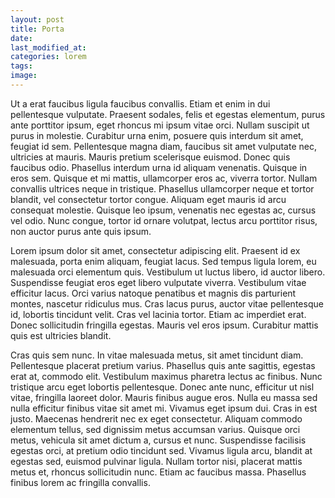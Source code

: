 ```yaml
---
layout: post
title: Porta
date:
last_modified_at:
categories: lorem
tags:
image:
---
```


Ut a erat faucibus ligula faucibus convallis. Etiam et enim in dui pellentesque vulputate. Praesent sodales, felis et egestas elementum, purus ante porttitor ipsum, eget rhoncus mi ipsum vitae orci. Nullam suscipit ut purus in molestie. Curabitur urna enim, posuere quis interdum sit amet, feugiat id sem. Pellentesque magna diam, faucibus sit amet vulputate nec, ultricies at mauris. Mauris pretium scelerisque euismod. Donec quis faucibus odio. Phasellus interdum urna id aliquam venenatis. Quisque in eros sem. Quisque et mi mattis, ullamcorper eros ac, viverra tortor. Nullam convallis ultrices neque in tristique. Phasellus ullamcorper neque et tortor blandit, vel consectetur tortor congue. Aliquam eget mauris id arcu consequat molestie. Quisque leo ipsum, venenatis nec egestas ac, cursus vel odio. Nunc congue, tortor id ornare volutpat, lectus arcu porttitor risus, non auctor purus ante quis ipsum.
<!--more-->

Lorem ipsum dolor sit amet, consectetur adipiscing elit. Praesent id ex malesuada, porta enim aliquam, feugiat lacus. Sed tempus ligula lorem, eu malesuada orci elementum quis. Vestibulum ut luctus libero, id auctor libero. Suspendisse feugiat eros eget libero vulputate viverra. Vestibulum vitae efficitur lacus. Orci varius natoque penatibus et magnis dis parturient montes, nascetur ridiculus mus. Cras lacus purus, auctor vitae pellentesque id, lobortis tincidunt velit. Cras vel lacinia tortor. Etiam ac imperdiet erat. Donec sollicitudin fringilla egestas. Mauris vel eros ipsum. Curabitur mattis quis est ultricies blandit.

Cras quis sem nunc. In vitae malesuada metus, sit amet tincidunt diam. Pellentesque placerat pretium varius. Phasellus quis ante sagittis, egestas erat at, commodo elit. Vestibulum maximus pharetra lectus ac finibus. Nunc tristique arcu eget lobortis pellentesque. Donec ante nunc, efficitur ut nisl vitae, fringilla laoreet dolor. Mauris finibus augue eros. Nulla eu massa sed nulla efficitur finibus vitae sit amet mi. Vivamus eget ipsum dui. Cras in est justo. Maecenas hendrerit nec ex eget consectetur. Aliquam commodo elementum tellus, sed dignissim metus accumsan varius. Quisque orci metus, vehicula sit amet dictum a, cursus et nunc. Suspendisse facilisis egestas orci, at pretium odio tincidunt sed. Vivamus ligula arcu, blandit at egestas sed, euismod pulvinar ligula. Nullam tortor nisi, placerat mattis metus et, rhoncus sollicitudin nunc. Etiam ac faucibus massa. Phasellus finibus lorem ac fringilla convallis.
